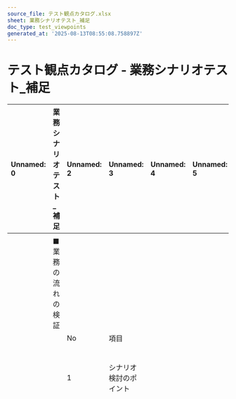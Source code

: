```yaml
---
source_file: テスト観点カタログ.xlsx
sheet: 業務シナリオテスト_補足
doc_type: test_viewpoints
generated_at: '2025-08-13T08:55:08.758897Z'
---
```


# テスト観点カタログ - 業務シナリオテスト_補足

| Unnamed: 0   | 業務シナリオテスト_補足   | Unnamed: 2   | Unnamed: 3   | Unnamed: 4   | Unnamed: 5   | Unnamed: 6   | Unnamed: 7                               |
|:-------------|:---------------|:-------------|:-------------|:-------------|:-------------|:-------------|:-----------------------------------------|
|              |                |              |              |              |              |              |                                          |
|              | ■業務の流れの検証      |              |              |              |              |              |                                          |
|              |                | No           | 項目           |              |              |              | 詳細                                       |
|              |                | 1            | シナリオ検討のポイント  |              |              |              | ・下記の要素を考慮したシナリオを検討する。                    |
|              |                |              |              |              |              |              | ・業務プロセス                                  |
|              |                |              |              |              |              |              | ・ビジネスゴールを満たすための業務活動のかたまりのこと。             |
|              |                |              |              |              |              |              | かたまりの粒度はプロジェクトごとに定義する。                   |
|              |                |              |              |              |              |              | 例：レベル１：事業、レベル２：組織機能、レベル３：業務              |
|              |                |              |              |              |              |              | ・フロー                                     |
|              |                |              |              |              |              |              | ・業務フロー                                   |
|              |                |              |              |              |              |              | ・業務の通常フロー                                |
|              |                |              |              |              |              |              | ・例外的なフロー（緊急時のみ行う、通常とは異なる作業の流れ）           |
|              |                |              |              |              |              |              | ・システムフロー                                 |
|              |                |              |              |              |              |              | ・プロジェクトにとって適切な業務プロセスの粒度ごとに定義したシステム処理のフロー |
|              |                |              |              |              |              |              | 例：業務プロセス　レベル3：業務 の単位で作成されたシステムフロー        |
|              |                |              |              |              |              |              | ・ネット・ジョブフロー                              |
|              |                |              |              |              |              |              | ・状態遷移                                    |
|              |                |              |              |              |              |              | ・業務イベントをトリガーとして変化する状態                    |
|              |                |              |              |              |              |              | 例：申請済 → 発注済 → 入荷済                        |
|              |                |              |              |              |              |              | ・業務イベント                                  |
|              |                |              |              |              |              |              | ・ビジネスイベント（ユーザーがトリガーとなるイベント）              |
|              |                |              |              |              |              |              | ・タイマーイベント（日付や時間、期間がトリガーとなるイベント）          |
|              |                |              |              |              |              |              | ・システムイベント（外部システムなどがトリガーとなるイベント）          |
|              |                |              |              |              |              |              | ・業務ルール                                   |
|              |                |              |              |              |              |              | ・事実（業務に関する一般的な事実）                        |
|              |                |              |              |              |              |              | ・制約（業務・アクティビティに対して、その実行や内容の制限を掛ける）       |
|              |                |              |              |              |              |              | ・計算（特定の数式やアルゴリズムを使用して、何かしらの情報を導き出す）      |
|              |                |              |              |              |              |              | ・判断（特定の情報を用いて、何かしらの選択を行う）                |
|              |                |              |              |              |              |              | ・契機（特定の状況で、何かしらの業務・アクティビティを実行する）         |
|              |                |              |              |              |              |              | ・業務データ                                   |
|              |                |              |              |              |              |              | ・業務の流れの分岐や繰り返しのトリガーとなるデータのバリエーション        |
|              |                |              |              |              |              |              | ・アプリケーションを跨いだ業務もシナリオに含める。                |
|              |                |              |              |              |              |              | 対象となるアプリケーションの処理方式が異なる場合も考慮する。           |
|              |                |              |              |              |              |              | 例：ウェブアプリケーションとバッチアプリケーションを跨いでデータを処理する。   |
|              |                |              |              |              |              |              | ・外部システムと連携する業務もシナリオに含める。                 |
|              |                |              |              |              |              |              | ・複数の拠点に処理が分散している業務もシナリオに含める。             |
